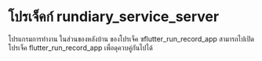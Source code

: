 # โปรเจ็คก์ rundiary_service_server

โปรแกรมการทำงาน ในส่วนของหลังบ้าน ของโปรเจ็ค  ฃflutter_run_record_app สามารถไปเปิดโปรเจ็ค flutter_run_record_app เพื่อดุควบคู่กันไปได้
